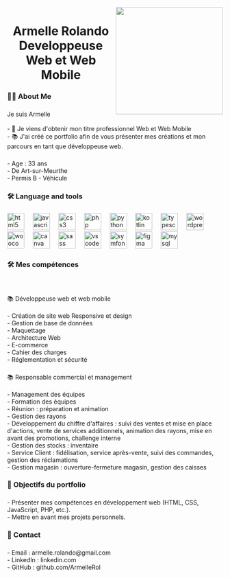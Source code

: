 <img align="right" height="250" src="https://wallpaperaccess.com/full/1338362.png"  />

###

<h1 align="center">Armelle Rolando <br>Developpeuse Web et Web Mobile</h1>

###

<h3 align="left">👩‍💻  About Me</h3>

###

<p align="left">Je suis Armelle <br><br>- 🔭 Je viens d'obtenir mon titre professionnel Web et Web Mobile<br>- 📚 J'ai créé ce portfolio afin de vous présenter mes créations et mon parcours en tant que développeuse web.</p>

###

<p align="left">- Age : 33 ans<br>- De Art-sur-Meurthe<br>- Permis B - Véhicule</p>

###

<h3 align="left">🛠 Language and tools</h3>

###

<div align="left">
  <img src="https://cdn.jsdelivr.net/gh/devicons/devicon/icons/html5/html5-original.svg" height="40" alt="html5 logo"  />
  <img width="12" />
  <img src="https://cdn.jsdelivr.net/gh/devicons/devicon/icons/javascript/javascript-original.svg" height="40" alt="javascript logo"  />
  <img width="12" />
  <img src="https://cdn.jsdelivr.net/gh/devicons/devicon/icons/css3/css3-original.svg" height="40" alt="css3 logo"  />
  <img width="12" />
  <img src="https://cdn.jsdelivr.net/gh/devicons/devicon/icons/php/php-original.svg" height="40" alt="php logo"  />
  <img width="12" />
  <img src="https://cdn.jsdelivr.net/gh/devicons/devicon/icons/python/python-original.svg" height="40" alt="python logo"  />
  <img width="12" />
  <img src="https://cdn.jsdelivr.net/gh/devicons/devicon/icons/kotlin/kotlin-original.svg" height="40" alt="kotlin logo"  />
  <img width="12" />
  <img src="https://cdn.jsdelivr.net/gh/devicons/devicon/icons/typescript/typescript-original.svg" height="40" alt="typescript logo"  />
  <img width="12" />
  <img src="https://cdn.jsdelivr.net/gh/devicons/devicon/icons/wordpress/wordpress-original.svg" height="40" alt="wordpress logo"  />
  <img width="12" />
  <img src="https://cdn.jsdelivr.net/gh/devicons/devicon/icons/woocommerce/woocommerce-original.svg" height="40" alt="woocommerce logo"  />
  <img width="12" />
  <img src="https://cdn.jsdelivr.net/gh/devicons/devicon/icons/canva/canva-original.svg" height="40" alt="canva logo"  />
  <img width="12" />
  <img src="https://cdn.jsdelivr.net/gh/devicons/devicon/icons/sass/sass-original.svg" height="40" alt="sass logo"  />
  <img width="12" />
  <img src="https://cdn.jsdelivr.net/gh/devicons/devicon/icons/vscode/vscode-original.svg" height="40" alt="vscode logo"  />
  <img width="12" />
  <img src="https://cdn.jsdelivr.net/gh/devicons/devicon/icons/symfony/symfony-original.svg" height="40" alt="symfony logo"  />
  <img width="12" />
  <img src="https://cdn.jsdelivr.net/gh/devicons/devicon/icons/figma/figma-original.svg" height="40" alt="figma logo"  />
  <img width="12" />
  <img src="https://cdn.jsdelivr.net/gh/devicons/devicon/icons/mysql/mysql-original.svg" height="40" alt="mysql logo"  />
</div>

###

<h3 align="left">🛠 Mes compétences</h3>

###

<br clear="both">

<p align="left">📚 Développeuse web  et web mobile<br><br>- Création de site web Responsive et design<br>- Gestion de base de données<br>- Maquettage<br>- Architecture Web<br>- E-commerce<br>- Cahier des charges<br>- Réglementation et sécurité</p>

###

<p align="left">📚 Responsable commercial et management <br><br>- Management des équipes<br>- Formation des équipes<br>- Réunion : préparation et animation<br>- Gestion des rayons<br>- Développement du chiffre d'affaires : suivi des ventes et mise en place d'actions, vente de services additionnels, animation des rayons, mise en avant des promotions, challenge interne<br>- Gestion des stocks : inventaire<br>- Service Client : fidélisation, service après-vente, suivi des commandes, gestion des réclamations<br>- Gestion magasin : ouverture-fermeture magasin, gestion des caisses</p>

###

<h3 align="left">🎯 Objectifs du portfolio</h3>

###

<p align="left">- Présenter mes compétences en développement web (HTML, CSS, JavaScript, PHP, etc.).<br>- Mettre en avant mes projets personnels.</p>

###

<h3 align="left">📧 Contact</h3>

###

<p align="left">- Email : armelle.rolando@gmail.com<br>- LinkedIn : linkedin.com<br>- GitHub : github.com/ArmelleRol</p>

###
